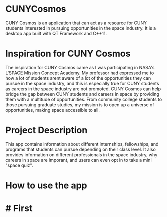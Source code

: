 # CUNYCosmos
CUNY Cosmos is an application that can act as a resource for CUNY students interested in pursuing opportunities in the space industry. It is a desktop app built with QT Framework and C++11.

# Inspiration for CUNY Cosmos
The inspiration for CUNY Cosmos came as I was participating in NASA's L'SPACE Mission Concept Academy. My professor had expressed me to how a lot of students arent aware of a lot of the opportunities they can pursue in the space industry, and this is especially true for CUNY students as careers in the space industry are not promoted. CUNY Cosmos can help bridge the gap between CUNY students and careers in space by providing them with a multitude of opportunities. From community college students to those pursuing graduate studies, my mission is to open up a universe of opportunities, making space accessible to all.

# Project Description
This app contains information about different internships, fellowships, and programs that students can pursue depending on their class level. It also provides information on different professionals in the space industry, why careers in space are imporant, and users can even opt in to take a mini "space quiz". 

# How to use the app
# # First
